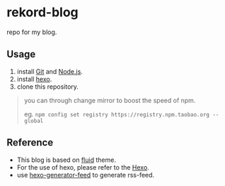 # rekord-blog
repo for my blog.

## Usage
1. install [Git](http://git-scm.com/) and [Node.js](https://nodejs.org/en/).
2. install [hexo](https://hexo.io).
3. clone this repository.

> you can through change mirror to boost the speed of npm.
>
> eg. `npm config set registry https://registry.npm.taobao.org --global`

## Reference
- This blog is based on [fluid](https://github.com/fluid-dev/hexo-theme-fluid) theme.
- For the use of hexo, please refer to the [Hexo](https://hexo.io/zh-cn/docs/).
- use [hexo-generator-feed](https://github.com/hexojs/hexo-generator-feed) to generate rss-feed.
